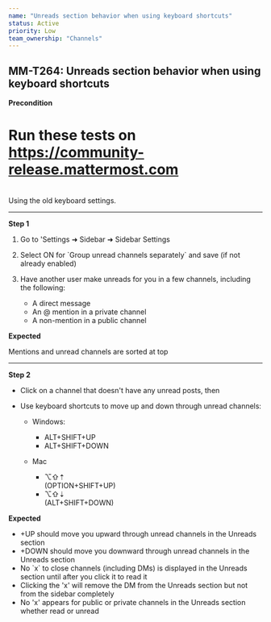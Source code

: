 ```yaml
---
name: "Unreads section behavior when using keyboard shortcuts"
status: Active
priority: Low
team_ownership: "Channels"
---
```


## MM-T264: Unreads section behavior when using keyboard shortcuts

**Precondition**

# Run these tests on <https://community-release.mattermost.com>

\
Using the old keyboard settings.

---

**Step 1**

1. Go to 'Settings ➜ Sidebar ➜ Sidebar Settings

2. Select ON for \`Group unread channels separately\` and save (if not already enabled)

3. Have another user make unreads for you in a few channels, including the following:

   - A direct message
   - An @ mention in a private channel
   - A non-mention in a public channel

**Expected**

Mentions and unread channels are sorted at top

---

**Step 2**

- Click on a channel that doesn't have any unread posts, then

- Use keyboard shortcuts to move up and down through unread channels:

  - Windows:

    - ALT+SHIFT+UP
    - ALT+SHIFT+DOWN

  - Mac

    - ⌥⇧⇡\
      (OPTION+SHIFT+UP)
    - ⌥⇧⇣\
      (ALT+SHIFT+DOWN)

**Expected**

- \+UP should move you upward through unread channels in the Unreads section
- \+DOWN should move you downward through unread channels in the Unreads section
- No \`x\` to close channels (including DMs) is displayed in the Unreads section until after you click it to read it
- Clicking the 'x' will remove the DM from the Unreads section but not from the sidebar completely
- No 'x' appears for public or private channels in the Unreads section whether read or unread
